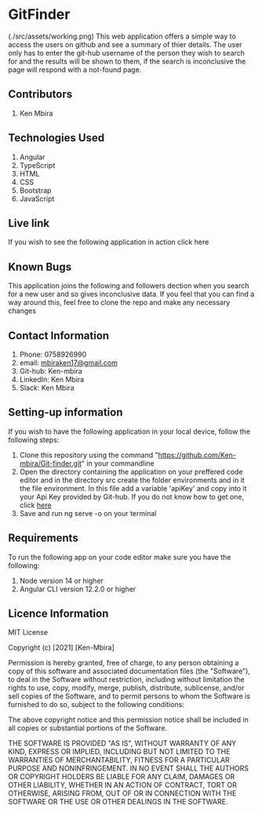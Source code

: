 # GitFinder
(./src/assets/working.png)
This web application offers a simple way to access the users on github and see a summary of thier details. The user only has to enter the git-hub username of the person they wish to search for and the results will be shown to them, if the search is inconclusive the page will respond with a not-found page.

## Contributors
1. Ken Mbira

## Technologies Used
1. Angular
2. TypeScript
3. HTML
4. CSS
5. Bootstrap
6. JavaScript

## Live link
If you wish to see the following application in action click here

## Known Bugs
This application joins the following and followers dection when you search for a new user and so gives inconclusive data. If you feel that you can find a way around this, feel free to clone the repo and make any necessary changes

## Contact Information
1. Phone: 0758926990
2. email: mbiraken17@gmail.com
3. Git-hub: Ken-mbira
4. LinkedIn: Ken Mbira
5. Slack: Ken Mbira

## Setting-up information
If you wish to have the following application in your local device, follow the following steps:
1. Clone this repository using the command "https://github.com/Ken-mbira/Git-finder.git" in your commandline 
2. Open the directory containing the application on your preffered code editor and in the directory src create the folder environments and in it the file environment. In this file add a variable 'apiKey' and copy into it your Api Key provided by Git-hub. If you do not know how to get one, click [here](https://docs.github.com/en/github/authenticating-to-github/keeping-your-account-and-data-secure/creating-a-personal-access-token)
3. Save and run ng serve -o on your terminal

## Requirements
To run the following app on your code editor make sure you have the following: 
1. Node version 14 or higher
2. Angular CLI version 12.2.0 or higher

## Licence Information
MIT License

Copyright (c) [2021] [Ken-Mbira]

Permission is hereby granted, free of charge, to any person obtaining a copy
of this software and associated documentation files (the "Software"), to deal
in the Software without restriction, including without limitation the rights
to use, copy, modify, merge, publish, distribute, sublicense, and/or sell
copies of the Software, and to permit persons to whom the Software is
furnished to do so, subject to the following conditions:

The above copyright notice and this permission notice shall be included in all
copies or substantial portions of the Software.

THE SOFTWARE IS PROVIDED "AS IS", WITHOUT WARRANTY OF ANY KIND, EXPRESS OR
IMPLIED, INCLUDING BUT NOT LIMITED TO THE WARRANTIES OF MERCHANTABILITY,
FITNESS FOR A PARTICULAR PURPOSE AND NONINFRINGEMENT. IN NO EVENT SHALL THE
AUTHORS OR COPYRIGHT HOLDERS BE LIABLE FOR ANY CLAIM, DAMAGES OR OTHER
LIABILITY, WHETHER IN AN ACTION OF CONTRACT, TORT OR OTHERWISE, ARISING FROM,
OUT OF OR IN CONNECTION WITH THE SOFTWARE OR THE USE OR OTHER DEALINGS IN THE
SOFTWARE.